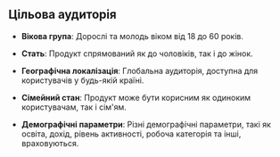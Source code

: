 ## Цільова аудиторія

- **Вікова група**: Дорослі та молодь віком від 18 до 60 років.

- **Стать**: Продукт спрямований як до чоловіків, так і до жінок.

- **Географічна локалізація**: Глобальна аудиторія, доступна для користувачів у будь-якій країні.

- **Сімейний стан**: Продукт може бути корисним як одиноким користувачам, так і сім'ям.

- **Демографічні параметри**: Різні демографічні параметри, такі як освіта, дохід, рівень активності, робоча категорія та інші, враховуються.
